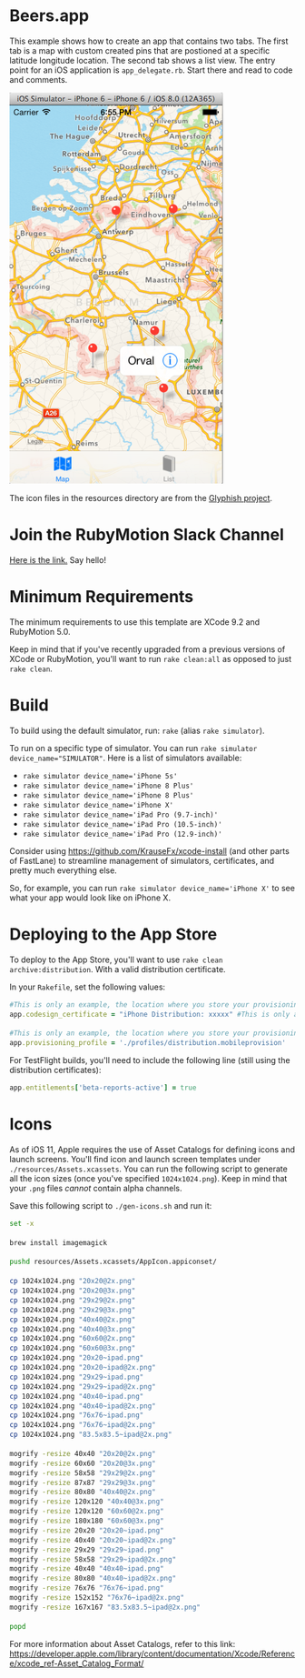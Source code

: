 # Beers.app #

This example shows how to create an app that contains two tabs. The
first tab is a map with custom created pins that are postioned at a
specific latitude longitude location. The second tab shows a list
view. The entry point for an iOS application is
`app_delegate.rb`. Start there and read to code and comments.

![ScreenShot](screenshot.png)

The icon files in the resources directory are from the [Glyphish project](http://glyphish.com).

# Join the RubyMotion Slack Channel #

[Here is the link.](http://motioneers.herokuapp.com/) Say hello!

# Minimum Requirements #

The minimum requirements to use this template are XCode 9.2 and
RubyMotion 5.0.

Keep in mind that if you've recently upgraded from a previous versions
of XCode or RubyMotion, you'll want to run `rake clean:all` as opposed
to just `rake clean`.

# Build #

To build using the default simulator, run: `rake` (alias `rake
simulator`).

To run on a specific type of simulator. You can run `rake simulator
device_name="SIMULATOR"`. Here is a list of simulators available:

- `rake simulator device_name='iPhone 5s'`
- `rake simulator device_name='iPhone 8 Plus'`
- `rake simulator device_name='iPhone 8 Plus'`
- `rake simulator device_name='iPhone X'`
- `rake simulator device_name='iPad Pro (9.7-inch)'`
- `rake simulator device_name='iPad Pro (10.5-inch)'`
- `rake simulator device_name='iPad Pro (12.9-inch)'`

Consider using https://github.com/KrauseFx/xcode-install (and other
parts of FastLane) to streamline management of simulators,
certificates, and pretty much everything else.

So, for example, you can run `rake simulator device_name='iPhone X'`
to see what your app would look like on iPhone X.

# Deploying to the App Store #

To deploy to the App Store, you'll want to use `rake clean
archive:distribution`. With a valid distribution certificate.

In your `Rakefile`, set the following values:

```ruby
#This is only an example, the location where you store your provisioning profiles is at your discretion.
app.codesign_certificate = "iPhone Distribution: xxxxx" #This is only an example, you certificate name may be different.

#This is only an example, the location where you store your provisioning profiles is at your discretion.
app.provisioning_profile = './profiles/distribution.mobileprovision'
```

For TestFlight builds, you'll need to include the following line
(still using the distribution certificates):

```ruby
app.entitlements['beta-reports-active'] = true
```

# Icons #

As of iOS 11, Apple requires the use of Asset Catalogs for defining
icons and launch screens. You'll find icon and launch screen templates
under `./resources/Assets.xcassets`. You can run the following script
to generate all the icon sizes (once you've specified `1024x1024.png`).
Keep in mind that your `.png` files _cannot_ contain alpha channels.

Save this following script to `./gen-icons.sh` and run it:

```sh
set -x

brew install imagemagick

pushd resources/Assets.xcassets/AppIcon.appiconset/

cp 1024x1024.png "20x20@2x.png"
cp 1024x1024.png "20x20@3x.png"
cp 1024x1024.png "29x29@2x.png"
cp 1024x1024.png "29x29@3x.png"
cp 1024x1024.png "40x40@2x.png"
cp 1024x1024.png "40x40@3x.png"
cp 1024x1024.png "60x60@2x.png"
cp 1024x1024.png "60x60@3x.png"
cp 1024x1024.png "20x20~ipad.png"
cp 1024x1024.png "20x20~ipad@2x.png"
cp 1024x1024.png "29x29~ipad.png"
cp 1024x1024.png "29x29~ipad@2x.png"
cp 1024x1024.png "40x40~ipad.png"
cp 1024x1024.png "40x40~ipad@2x.png"
cp 1024x1024.png "76x76~ipad.png"
cp 1024x1024.png "76x76~ipad@2x.png"
cp 1024x1024.png "83.5x83.5~ipad@2x.png"

mogrify -resize 40x40 "20x20@2x.png"
mogrify -resize 60x60 "20x20@3x.png"
mogrify -resize 58x58 "29x29@2x.png"
mogrify -resize 87x87 "29x29@3x.png"
mogrify -resize 80x80 "40x40@2x.png"
mogrify -resize 120x120 "40x40@3x.png"
mogrify -resize 120x120 "60x60@2x.png"
mogrify -resize 180x180 "60x60@3x.png"
mogrify -resize 20x20 "20x20~ipad.png"
mogrify -resize 40x40 "20x20~ipad@2x.png"
mogrify -resize 29x29 "29x29~ipad.png"
mogrify -resize 58x58 "29x29~ipad@2x.png"
mogrify -resize 40x40 "40x40~ipad.png"
mogrify -resize 80x80 "40x40~ipad@2x.png"
mogrify -resize 76x76 "76x76~ipad.png"
mogrify -resize 152x152 "76x76~ipad@2x.png"
mogrify -resize 167x167 "83.5x83.5~ipad@2x.png"

popd
```

For more information about Asset Catalogs, refer to this link: https://developer.apple.com/library/content/documentation/Xcode/Reference/xcode_ref-Asset_Catalog_Format/
